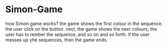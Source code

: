 # Simon-Game
how Simon game works?
the game shows the first colour in the sequence.
the user click on the button.
next, the game shows the nexr colours, the user has to rember the sequence, and so on and so forth.
if the user messes up yhe sequences, then the game ends.
